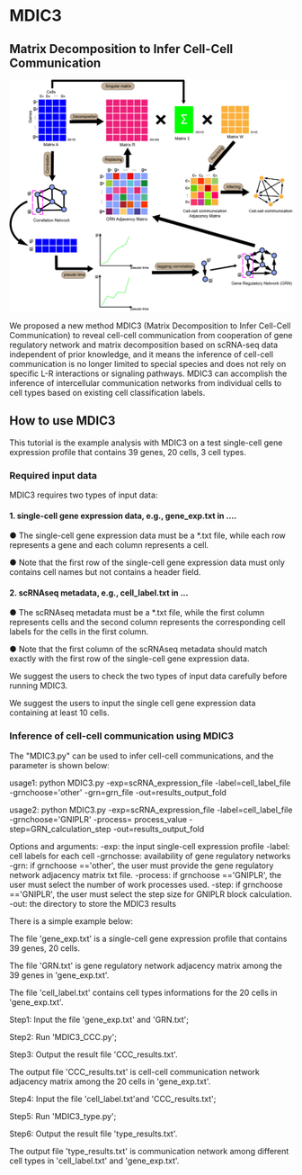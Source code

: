 # MDIC3

## Matrix Decomposition to Infer Cell-Cell Communication

![image1](https://github.com/LYxiaotai/MDIC3/blob/main/Fig1_20221017.jpg)

We proposed a new method MDIC3 (Matrix Decomposition to Infer Cell-Cell Communication) to reveal cell-cell communication from cooperation of gene regulatory network and matrix decomposition based on scRNA-seq data independent of prior knowledge, and it means the inference of cell-cell communication is no longer limited to special species and does not rely on specific L-R interactions or signaling pathways. MDIC3 can accomplish the inference of intercellular communication networks from individual cells to cell types based on existing cell classification labels. 

## How to use MDIC3

This tutorial is the example analysis with MDIC3 on a test single-cell gene expression profile that contains 39 genes, 20 cells, 3 cell types.

### Required input data

MDIC3 requires two types of input data:

#### 1. single-cell gene expression data, e.g., gene_exp.txt in ....

  ● The single-cell gene expression data must be a *.txt file, while each row represents a gene and each column represents a cell. 

  ● Note that the first row of the single-cell gene expression data must only contains cell names but not contains a header field. 

#### 2. scRNAseq metadata, e.g., cell_label.txt in ...

  ● The scRNAseq metadata must be a *.txt file, while the first column represents cells and the second column represents the corresponding cell labels for the cells in the first column. 

  ● Note that the first column of the scRNAseq metadata should match exactly with the first row of the single-cell gene expression data.

We suggest the users to check the two types of input data carefully before running MDIC3. 

We suggest the users to input the single cell gene expression data containing at least 10 cells.

### Inference of cell-cell communication using MDIC3

The "MDIC3.py" can be used to infer cell-cell communications, and the parameter is shown below:

usage1: 
      python MDIC3.py -exp=scRNA_expression_file -label=cell_label_file -grnchoose='other' -grn=grn_file -out=results_output_fold

usage2:
      python MDIC3.py -exp=scRNA_expression_file -label=cell_label_file -grnchoose='GNIPLR' -process= process_value -step=GRN_calculation_step -out=results_output_fold
    
Options and arguments:
    -exp: the input single-cell expression profile
    -label: cell labels for each cell
    -grnchosse: availability of gene regulatory networks
    -grn: if grnchoose =='other', the user must provide the gene regulatory network adjacency matrix txt file.
    -process: if grnchoose =='GNIPLR', the user must select the number of work processes used.
    -step: if grnchoose =='GNIPLR', the user must select the step size for GNIPLR block calculation.
    -out: the directory to store the MDIC3 results    





There is a simple example below:

The file 'gene_exp.txt' is a single-cell gene expression profile that contains 39 genes, 20 cells.

The file 'GRN.txt' is gene regulatory network adjacency matrix among the 39 genes in 'gene_exp.txt'.

The file 'cell_label.txt' contains cell types informations for the 20 cells in 'gene_exp.txt'.

Step1: Input the file 'gene_exp.txt' and 'GRN.txt';

Step2: Run 'MDIC3_CCC.py';

Step3: Output the result file 'CCC_results.txt'.

The output file 'CCC_results.txt' is cell-cell communication network adjacency matrix among the 20 cells in 'gene_exp.txt'.

Step4: Input the file 'cell_label.txt'and 'CCC_results.txt';

Step5: Run 'MDIC3_type.py';

Step6: Output the result file 'type_results.txt'.

The output file 'type_results.txt' is communication network among different cell types in 'cell_label.txt' and 'gene_exp.txt'.

